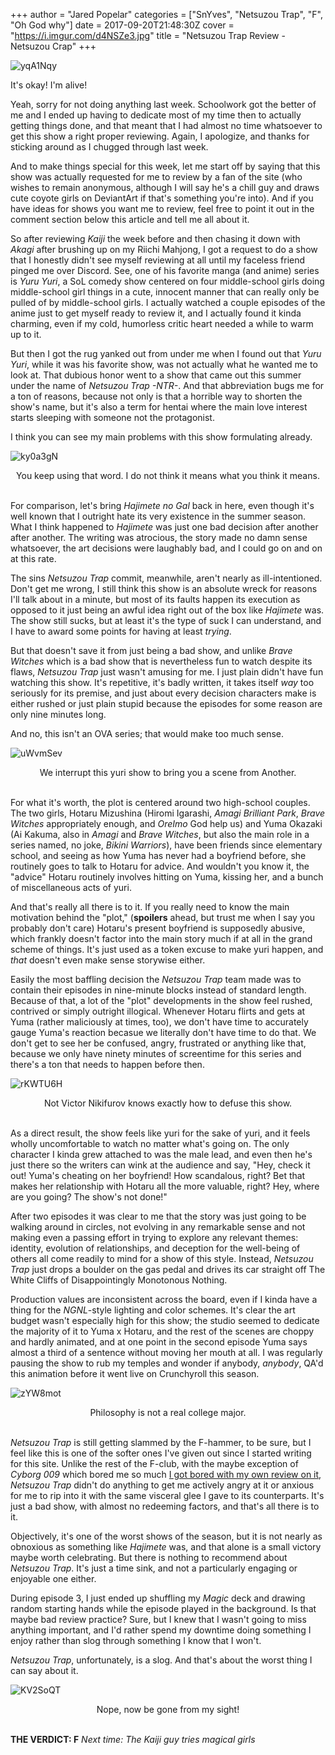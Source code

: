 +++
author = "Jared Popelar"
categories = ["SnYves", "Netsuzou Trap", "F", "Oh God why"]
date = 2017-09-20T21:48:30Z
cover = "https://i.imgur.com/d4NSZe3.jpg"
title = "Netsuzou Trap Review - Netsuzou Crap"
+++


![yqA1Nqy](https://i.imgur.com/yqA1Nqy.jpg)

It's okay! I'm alive!

Yeah, sorry for not doing anything last week. Schoolwork got the better of me and I ended up having to dedicate most of my time then to actually getting things done, and that meant that I had almost no time whatsoever to get this show a right proper reviewing. Again, I apologize, and thanks for sticking around as I chugged through last week.

And to make things special for this week, let me start off by saying that this show was actually requested for me to review by a fan of the site (who wishes to remain anonymous, although I will say he's a chill guy and draws cute coyote girls on DeviantArt if that's something you're into). And if you have ideas for shows you want me to review, feel free to point it out in the comment section below this article and tell me all about it.

So after reviewing *Kaiji* the week before and then chasing it down with *Akagi* after brushing up on my Riichi Mahjong, I got a request to do a show that I honestly didn't see myself reviewing at all until my faceless friend pinged me over Discord. See, one of his favorite manga (and anime) series is *Yuru Yuri*, a SoL comedy show centered on four middle-school girls doing middle-school girl things in a cute, innocent manner that can really only be pulled of by middle-school girls. I actually watched a couple episodes of the anime just to get myself ready to review it, and I actually found it kinda charming, even if my cold, humorless critic heart needed a while to warm up to it. 

But then I got the rug yanked out from under me when I found out that *Yuru Yuri*, while it was his favorite show, was not actually what he wanted me to look at. That dubious honor went to a show that came out this summer under the name of *Netsuzou Trap -NTR-*. And that abbreviation bugs me for a ton of reasons, because not only is that a horrible way to shorten the show's name, but it's also a term for hentai where the main love interest starts sleeping with someone not the protagonist. 

I think you can see my main problems with this show formulating already.

![ky0a3gN](https://i.imgur.com/ky0a3gN.jpg)
<center>You keep using that word. I do not think it means what you think it means.</center>
<br>

For comparison, let's bring *Hajimete no Gal* back in here, even though it's well known that I outright hate its very existence in the summer season. What I think happened to *Hajimete* was just one bad decision after another after another. The writing was atrocious, the story made no damn sense whatsoever, the art decisions were laughably bad, and I could go on and on at this rate. 

The sins *Netsuzou Trap* commit, meanwhile, aren't nearly as ill-intentioned. Don't get me wrong, I still think this show is an absolute wreck for reasons I'll talk about in a minute, but most of its faults happen its execution as opposed to it just being an awful idea right out of the box like *Hajimete* was. The show still sucks, but at least it's the type of suck I can understand, and I have to award some points for having at least *trying*.

But that doesn't save it from just being a bad show, and unlike *Brave Witches* which is a bad show that is nevertheless fun to watch despite its flaws, *Netsuzou Trap* just wasn't amusing for me. I just plain didn't have fun watching this show. It's repetitive, it's badly written, it takes itself *way* too seriously for its premise, and just about every decision characters make is either rushed or just plain stupid because the episodes for some reason are only nine minutes long.

And no, this isn't an OVA series; that would make too much sense.

![uWvmSev](https://i.imgur.com/uWvmSev.jpg)
<center>We interrupt this yuri show to bring you a scene from Another.</center>
<br>

For what it's worth, the plot is centered around two high-school couples. The two girls, Hotaru Mizushina (Hiromi Igarashi, *Amagi Brilliant Park*, *Brave Witches* appropriately enough, and *OreImo* God help us) and Yuma Okazaki (Ai Kakuma, also in *Amagi* and *Brave Witches*, but also the main role in a series named, no joke, *Bikini Warriors*), have been friends since elementary school, and seeing as how Yuma has never had a boyfriend before, she routinely goes to talk to Hotaru for advice. And wouldn't you know it, the "advice" Hotaru routinely involves hitting on Yuma, kissing her, and a bunch of miscellaneous acts of yuri. 

And that's really all there is to it. If you really need to know the main motivation behind the "plot," (**spoilers** ahead, but trust me when I say you probably don't care) Hotaru's present boyfriend is supposedly abusive, which frankly doesn't factor into the main story much if at all in the grand scheme of things. It's just used as a token excuse to make yuri happen, and *that* doesn't even make sense storywise either.

Easily the most baffling decision the *Netsuzou Trap* team made was to contain their episodes in nine-minute blocks instead of standard length. Because of that, a lot of the "plot" developments in the show feel rushed, contrived or simply outright illogical. Whenever Hotaru flirts and gets at Yuma (rather maliciously at times, too), we don't have time to accurately gauge Yuma's reaction becasue we literally don't have time to do that. We don't get to see her be confused, angry, frustrated or anything like that, because we only have ninety minutes of screentime for this series and there's a ton that needs to happen before then. 

![rKWTU6H](https://i.imgur.com/rKWTU6H.jpg)
<center>Not Victor Nikifurov knows exactly how to defuse this show.</center>
<br>

As a direct result, the show feels like yuri for the sake of yuri, and it feels wholly uncomfortable to watch no matter what's going on. The only character I kinda grew attached to was the male lead, and even then he's just there so the writers can wink at the audience and say, "Hey, check it out! Yuma's cheating on her boyfriend! How scandalous, right? Bet that makes her relationship with Hotaru all the more valuable, right? Hey, where are you going? The show's not done!"

After two episodes it was clear to me that the story was just going to be walking around in circles, not evolving in any remarkable sense and not making even a passing effort in trying to explore any relevant themes: identity, evolution of relationships, and deception for the well-being of others all come readily to mind for a show of this style. Instead, *Netsuzou Trap* just drops a boulder on the gas pedal and drives its car straight off The White Cliffs of Disappointingly Monotonous Nothing. 

Production values are inconsistent across the board, even if I kinda have a thing for the *NGNL*-style lighting and color schemes. It's clear the art budget wasn't especially high for this show; the studio seemed to dedicate the majority of it to Yuma x Hotaru, and the rest of the scenes are choppy and hardly animated, and at one point in the second episode Yuma says almost a third of a sentence without moving her mouth at all. I was regularly pausing the show to rub my temples and wonder if anybody, *anybody*, QA'd this animation before it went live on Crunchyroll this season.

![zYW8mot](https://i.imgur.com/zYW8mot.jpg)
<center>Philosophy is not a real college major.</center>
<br>

*Netsuzou Trap* is still getting slammed by the F-hammer, to be sure, but I feel like this is one of the softer ones I've given out since I started writing for this site. Unlike the rest of the F-club, with the maybe exception of *Cyborg 009* which bored me so much [I got bored with my own review on it](https://kotatsu.club/cyborg-009-review-short-circuit/), *Netsuzou Trap* didn't do anything to get me actively angry at it or anxious for me to rip into it with the same visceral glee I gave to its counterparts. It's just a bad show, with almost no redeeming factors, and that's all there is to it. 

Objectively, it's one of the worst shows of the season, but it is not nearly as obnoxious as something like *Hajimete* was, and that alone is a small victory maybe worth celebrating. But there is nothing to recommend about *Netsuzou Trap*. It's just a time sink, and not a particularly engaging or enjoyable one either. 

During episode 3, I just ended up shuffling my *Magic* deck and drawing random starting hands while the episode played in the background. Is that maybe bad review practice? Sure, but I knew that I wasn't going to miss anything important, and I'd rather spend my downtime doing something I enjoy rather than slog through something I know that I won't.

*Netsuzou Trap*, unfortunately, is a slog. And that's about the worst thing I can say about it.

![KV2SoQT](https://i.imgur.com/KV2SoQT.jpg)
<center>Nope, now be gone from my sight!</center>
<br>

**THE VERDICT: F**
*Next time: The Kaiji guy tries magical girls*

